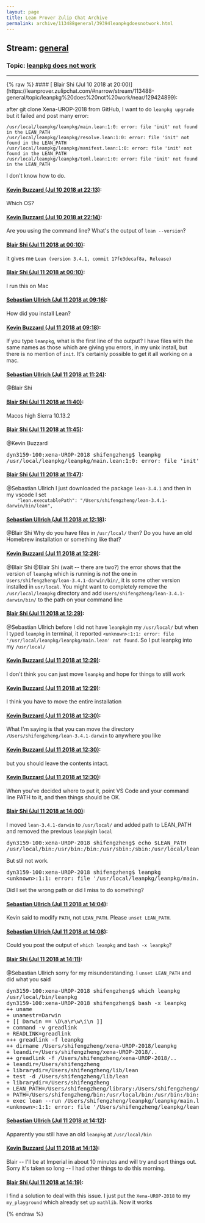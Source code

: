```yaml
---
layout: page
title: Lean Prover Zulip Chat Archive 
permalink: archive/113488general/39394leanpkgdoesnotwork.html
---
```


## Stream: [general](https://leanprover-community.github.io/archive/113488general/index.html)
### Topic: [leanpkg does not work](https://leanprover-community.github.io/archive/113488general/39394leanpkgdoesnotwork.html)

---

<base href="https://leanprover.zulipchat.com">
{% raw %}
#### [ Blair Shi (Jul 10 2018 at 20:00)](https://leanprover.zulipchat.com/#narrow/stream/113488-general/topic/leanpkg%20does%20not%20work/near/129424899):
<p>after git clone Xena-UROP-2018 from GitHub, I want to do <code>leanpkg upgrade</code> but it failed and post many error:</p>
<p><code>/usr/local/leanpkg/leanpkg/main.lean:1:0: error: file 'init' not found in the LEAN_PATH
/usr/local/leanpkg/leanpkg/resolve.lean:1:0: error: file 'init' not found in the LEAN_PATH
/usr/local/leanpkg/leanpkg/manifest.lean:1:0: error: file 'init' not found in the LEAN_PATH
/usr/local/leanpkg/leanpkg/toml.lean:1:0: error: file 'init' not found in the LEAN_PATH </code></p>
<p>I don't know how to do.</p>

#### [ Kevin Buzzard (Jul 10 2018 at 22:13)](https://leanprover.zulipchat.com/#narrow/stream/113488-general/topic/leanpkg%20does%20not%20work/near/129431669):
<p>Which OS?</p>

#### [ Kevin Buzzard (Jul 10 2018 at 22:14)](https://leanprover.zulipchat.com/#narrow/stream/113488-general/topic/leanpkg%20does%20not%20work/near/129431724):
<p>Are you using the command line? What's the output of <code>lean --version</code>?</p>

#### [ Blair Shi (Jul 11 2018 at 00:10)](https://leanprover.zulipchat.com/#narrow/stream/113488-general/topic/leanpkg%20does%20not%20work/near/129437075):
<p>it gives me <code>Lean (version 3.4.1, commit 17fe3decaf8a, Release)</code></p>

#### [ Blair Shi (Jul 11 2018 at 00:10)](https://leanprover.zulipchat.com/#narrow/stream/113488-general/topic/leanpkg%20does%20not%20work/near/129437080):
<p>I run this on Mac</p>

#### [ Sebastian Ullrich (Jul 11 2018 at 09:16)](https://leanprover.zulipchat.com/#narrow/stream/113488-general/topic/leanpkg%20does%20not%20work/near/129456013):
<p>How did you install Lean?</p>

#### [ Kevin Buzzard (Jul 11 2018 at 09:18)](https://leanprover.zulipchat.com/#narrow/stream/113488-general/topic/leanpkg%20does%20not%20work/near/129456073):
<p>If you type <code>leanpkg</code>, what is the first line of the output? I have files with the same names as those which are giving you errors, in my unix install, but there is no mention of <code>init</code>. It's certainly possible to get it all working on a mac.</p>

#### [ Sebastian Ullrich (Jul 11 2018 at 11:24)](https://leanprover.zulipchat.com/#narrow/stream/113488-general/topic/leanpkg%20does%20not%20work/near/129460129):
<p><span class="user-mention" data-user-id="119876">@Blair Shi</span></p>

#### [ Blair Shi (Jul 11 2018 at 11:40)](https://leanprover.zulipchat.com/#narrow/stream/113488-general/topic/leanpkg%20does%20not%20work/near/129460708):
<p>Macos high Sierra 10.13.2</p>

#### [ Blair Shi (Jul 11 2018 at 11:45)](https://leanprover.zulipchat.com/#narrow/stream/113488-general/topic/leanpkg%20does%20not%20work/near/129460895):
<p><span class="user-mention" data-user-id="110038">@Kevin Buzzard</span> </p>
<div class="codehilite"><pre><span></span>dyn3159-100:xena-UROP-2018 shifengzheng$ leanpkg
/usr/local/leanpkg/leanpkg/main.lean:1:0: error: file &#39;init&#39; not found in the LEAN_PATH
</pre></div>

#### [ Blair Shi (Jul 11 2018 at 11:47)](https://leanprover.zulipchat.com/#narrow/stream/113488-general/topic/leanpkg%20does%20not%20work/near/129460969):
<p><span class="user-mention" data-user-id="110024">@Sebastian Ullrich</span> I just downloaded the package <code>lean-3.4.1</code> and then in my vscode I set <br>
<code>    "lean.executablePath": "/Users/shifengzheng/lean-3.4.1-darwin/bin/lean",</code></p>

#### [ Sebastian Ullrich (Jul 11 2018 at 12:18)](https://leanprover.zulipchat.com/#narrow/stream/113488-general/topic/leanpkg%20does%20not%20work/near/129462153):
<p><span class="user-mention" data-user-id="119876">@Blair Shi</span> Why do you have files in <code>/usr/local/</code> then? Do you have an old Homebrew installation or something like that?</p>

#### [ Kevin Buzzard (Jul 11 2018 at 12:29)](https://leanprover.zulipchat.com/#narrow/stream/113488-general/topic/leanpkg%20does%20not%20work/near/129462557):
<p><span class="user-mention" data-user-id="119876">@Blair Shi</span> <span class="user-mention" data-user-id="119876">@Blair Shi</span> (wait -- there are two?) the error shows that the version of <code>leanpkg</code> which is running is <em>not</em> the one in <code>Users/shifengzheng/lean-3.4.1-darwin/bin/</code>, it is some other version installed in <code>usr/local</code>. You might want to completely remove the <code>/usr/local/leanpkg</code> directory and add <code>Users/shifengzheng/lean-3.4.1-darwin/bin/</code> to the path on your command line</p>

#### [ Blair Shi (Jul 11 2018 at 12:29)](https://leanprover.zulipchat.com/#narrow/stream/113488-general/topic/leanpkg%20does%20not%20work/near/129462558):
<p><span class="user-mention" data-user-id="110024">@Sebastian Ullrich</span>  before I did not have <code>leanpkg</code>in my <code>/usr/local/</code> but when I typed <code>leanpkg</code> in terminal, it reported <code>&lt;unknown&gt;:1:1: error: file '/usr/local/leanpkg/leanpkg/main.lean' not found</code>. So I put leanpkg into my <code>/usr/local/</code></p>

#### [ Kevin Buzzard (Jul 11 2018 at 12:29)](https://leanprover.zulipchat.com/#narrow/stream/113488-general/topic/leanpkg%20does%20not%20work/near/129462561):
<p>I don't think you can just move <code>leanpkg</code> and hope for things to still work</p>

#### [ Kevin Buzzard (Jul 11 2018 at 12:29)](https://leanprover.zulipchat.com/#narrow/stream/113488-general/topic/leanpkg%20does%20not%20work/near/129462565):
<p>I think you have to move the entire installation</p>

#### [ Kevin Buzzard (Jul 11 2018 at 12:30)](https://leanprover.zulipchat.com/#narrow/stream/113488-general/topic/leanpkg%20does%20not%20work/near/129462644):
<p>What I'm saying is that you can move the directory <code>/Users/shifengzheng/lean-3.4.1-darwin</code> to anywhere you like</p>

#### [ Kevin Buzzard (Jul 11 2018 at 12:30)](https://leanprover.zulipchat.com/#narrow/stream/113488-general/topic/leanpkg%20does%20not%20work/near/129462648):
<p>but you should leave the contents intact.</p>

#### [ Kevin Buzzard (Jul 11 2018 at 12:30)](https://leanprover.zulipchat.com/#narrow/stream/113488-general/topic/leanpkg%20does%20not%20work/near/129462654):
<p>When you've decided where to put it, point VS Code and your command line PATH to it, and then things should be OK.</p>

#### [ Blair Shi (Jul 11 2018 at 14:00)](https://leanprover.zulipchat.com/#narrow/stream/113488-general/topic/leanpkg%20does%20not%20work/near/129465999):
<p>I moved <code>lean-3.4.1-darwin</code> to <code>/usr/local/</code> and added path to LEAN_PATH and removed the previous <code>leanpkg</code>in <code>local</code></p>
<div class="codehilite"><pre><span></span>dyn3159-100:xena-UROP-2018 shifengzheng$ echo $LEAN_PATH
/usr/local/bin:/usr/bin:/bin:/usr/sbin:/sbin:/usr/local/lean-3.4.1-darwin/bin/
</pre></div>


<p>But stil not work. </p>
<div class="codehilite"><pre><span></span>dyn3159-100:xena-UROP-2018 shifengzheng$ leanpkg
&lt;unknown&gt;:1:1: error: file &#39;/usr/local/leanpkg/leanpkg/main.lean&#39; not found
</pre></div>


<p>Did I set the wrong path or did I miss to do something?</p>

#### [ Sebastian Ullrich (Jul 11 2018 at 14:04)](https://leanprover.zulipchat.com/#narrow/stream/113488-general/topic/leanpkg%20does%20not%20work/near/129466184):
<p>Kevin said to modify <code>PATH</code>, not <code>LEAN_PATH</code>. Please <code>unset LEAN_PATH</code>.</p>

#### [ Sebastian Ullrich (Jul 11 2018 at 14:08)](https://leanprover.zulipchat.com/#narrow/stream/113488-general/topic/leanpkg%20does%20not%20work/near/129466360):
<p>Could you post the output of <code>which leanpkg</code> and <code>bash -x leanpkg</code>?</p>

#### [ Blair Shi (Jul 11 2018 at 14:11)](https://leanprover.zulipchat.com/#narrow/stream/113488-general/topic/leanpkg%20does%20not%20work/near/129466476):
<p><span class="user-mention" data-user-id="110024">@Sebastian Ullrich</span>  sorry for my misunderstanding. I <code>unset LEAN_PATH</code> and did what you said</p>
<div class="codehilite"><pre><span></span>dyn3159-100:xena-UROP-2018 shifengzheng$ which leanpkg
/usr/local/bin/leanpkg
dyn3159-100:xena-UROP-2018 shifengzheng$ bash -x leanpkg
++ uname
+ unamestr=Darwin
+ [[ Darwin == \D\a\r\w\i\n ]]
+ command -v greadlink
+ READLINK=greadlink
+++ greadlink -f leanpkg
++ dirname /Users/shifengzheng/xena-UROP-2018/leanpkg
+ leandir=/Users/shifengzheng/xena-UROP-2018/..
++ greadlink -f /Users/shifengzheng/xena-UROP-2018/..
+ leandir=/Users/shifengzheng
+ librarydir=/Users/shifengzheng/lib/lean
+ test -d /Users/shifengzheng/lib/lean
+ librarydir=/Users/shifengzheng
+ LEAN_PATH=/Users/shifengzheng/library:/Users/shifengzheng/leanpkg
+ PATH=/Users/shifengzheng/bin:/usr/local/bin:/usr/bin:/bin:/usr/sbin:/sbin
+ exec lean --run /Users/shifengzheng/leanpkg/leanpkg/main.lean
&lt;unknown&gt;:1:1: error: file &#39;/Users/shifengzheng/leanpkg/leanpkg/main.lean&#39; not found
</pre></div>

#### [ Sebastian Ullrich (Jul 11 2018 at 14:12)](https://leanprover.zulipchat.com/#narrow/stream/113488-general/topic/leanpkg%20does%20not%20work/near/129466541):
<p>Apparently you still have an old <code>leanpkg</code> at <code>/usr/local/bin</code></p>

#### [ Kevin Buzzard (Jul 11 2018 at 14:13)](https://leanprover.zulipchat.com/#narrow/stream/113488-general/topic/leanpkg%20does%20not%20work/near/129466576):
<p>Blair -- I'll be at Imperial in about 10 minutes and will try and sort things out. Sorry it's taken so long -- I had other things to do this morning.</p>

#### [ Blair Shi (Jul 11 2018 at 14:19)](https://leanprover.zulipchat.com/#narrow/stream/113488-general/topic/leanpkg%20does%20not%20work/near/129466958):
<p>I find a solution to deal with this issue. I just put the <code>Xena-UROP-2018</code> to my <code>my_playground</code> which already set up <code>mathlib</code>. Now it works</p>


{% endraw %}
